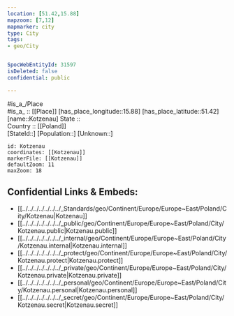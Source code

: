 ```yaml
---
location: [51.42,15.88] 
mapzoom: [7,12] 
mapmarker: city 
type: City
tags:
- geo/City


SpocWebEntityId: 31597
isDeleted: false
confidential: public

---
```

#is_a_/Place  
#is_a_ :: [[Place]] 
[has_place_longitude::15.88] 
[has_place_latitude::51.42] 
[name::Kotzenau] 
State ::  
Country :: [[Poland]]  
[StateId::] 
[Population::] 
[Unknown::] 


```leaflet
id: Kotzenau
coordinates: [[Kotzenau]] 
markerFile: [[Kotzenau]] 
defaultZoom: 11 
maxZoom: 18
```


## Confidential Links & Embeds: 
- [[../../../../../../../_Standards/geo/Continent/Europe/Europe~East/Poland/City/Kotzenau|Kotzenau]] 
- [[../../../../../../../_public/geo/Continent/Europe/Europe~East/Poland/City/Kotzenau.public|Kotzenau.public]] 
- [[../../../../../../../_internal/geo/Continent/Europe/Europe~East/Poland/City/Kotzenau.internal|Kotzenau.internal]] 
- [[../../../../../../../_protect/geo/Continent/Europe/Europe~East/Poland/City/Kotzenau.protect|Kotzenau.protect]] 
- [[../../../../../../../_private/geo/Continent/Europe/Europe~East/Poland/City/Kotzenau.private|Kotzenau.private]] 
- [[../../../../../../../_personal/geo/Continent/Europe/Europe~East/Poland/City/Kotzenau.personal|Kotzenau.personal]] 
- [[../../../../../../../_secret/geo/Continent/Europe/Europe~East/Poland/City/Kotzenau.secret|Kotzenau.secret]] 
